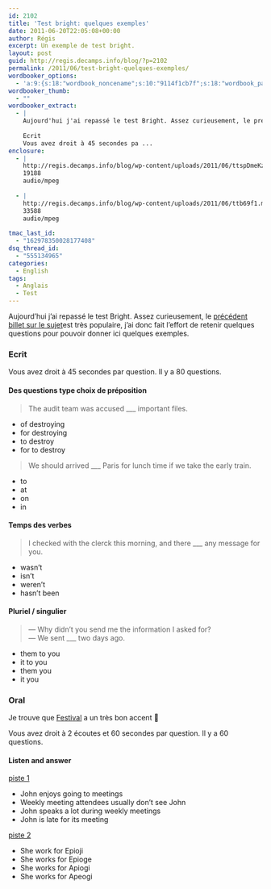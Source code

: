 ```yaml
---
id: 2102
title: 'Test bright: quelques exemples'
date: 2011-06-20T22:05:08+00:00
author: Régis
excerpt: Un exemple de test bright.
layout: post
guid: http://regis.decamps.info/blog/?p=2102
permalink: /2011/06/test-bright-quelques-exemples/
wordbooker_options:
  - 'a:9:{s:18:"wordbook_noncename";s:10:"9114f1cb7f";s:18:"wordbook_page_post";s:4:"-100";s:18:"wordbook_orandpage";s:1:"2";s:23:"wordbook_default_author";s:1:"1";s:23:"wordbook_extract_length";s:3:"256";s:19:"wordbook_actionlink";s:3:"300";s:26:"wordbooker_publish_default";s:2:"on";s:18:"wordbook_attribute";s:0:"";s:29:"wordbooker_status_update_text";s:33:"New blog post :  %title% - %link%";}'
wordbooker_thumb:
  - ""
wordbooker_extract:
  - |
    Aujourd'hui j'ai repassé le test Bright. Assez curieusement, le précédent billet sur le sujetest très populaire, j'ai donc fait l'effort de retenir quelques questions pour pouvoir donner ici quelques exemples.
    
    Ecrit
    Vous avez droit à 45 secondes pa ...
enclosure:
  - |
    http://regis.decamps.info/blog/wp-content/uploads/2011/06/ttspDmeKz.mp3
    19188
    audio/mpeg
    
  - |
    http://regis.decamps.info/blog/wp-content/uploads/2011/06/ttb69f1.mp3
    33588
    audio/mpeg
    
tmac_last_id:
  - "162978350028177408"
dsq_thread_id:
  - "555134965"
categories:
  - English
tags:
  - Anglais
  - Test
---
```

Aujourd’hui j’ai repassé le test Bright. Assez curieusement, le [précédent billet sur le sujet](http://regis.decamps.info/blog/2009/01/test-bright-evolution/)est très populaire, j’ai donc fait l’effort de retenir quelques questions pour pouvoir donner ici quelques exemples.

### Ecrit

Vous avez droit à 45 secondes par question. Il y a 80 questions.

#### Des questions type choix de préposition

> The audit team was accused \___ important files.

  * of destroying
  * for destroying
  * to destroy
  * for to destroy

> We should arrived \___ Paris for lunch time if we take the early train.

  * to
  * at
  * on
  * in

#### Temps des verbes

> I checked with the clerck this morning, and there \___ any message for you.

  * wasn’t
  * isn’t
  * weren’t
  * hasn’t been

#### Pluriel / singulier

> &#8212; Why didn’t you send me the information I asked for?  
> &#8212; We sent \___ two days ago.

  * them to you
  * it to you
  * them you
  * it you

### Oral

Je trouve que [Festival](http://www.cstr.ed.ac.uk/projects/festival/) a un très bon accent 🙂

Vous avez droit à 2 écoutes et 60 secondes par question. Il y a 60 questions.

#### Listen and answer

[piste 1](http://regis.decamps.info/blog/wp-content/uploads/2011/06/ttspDmeKz.mp3)

  * John enjoys going to meetings
  * Weekly meeting attendees usually don’t see John
  * John speaks a lot during weekly meetings
  * John is late for its meeting

[piste 2](http://regis.decamps.info/blog/wp-content/uploads/2011/06/ttb69f1.mp3)

  * She work for Epioji
  * She works for Epioge
  * She works for Apiogi
  * She works for Apeogi
